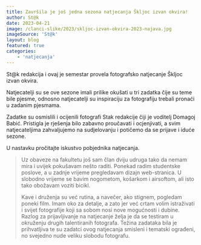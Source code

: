 ```yaml
---
title: Završila je još jedna sezona natjecanja Škljoc izvan okvira!
author: St@k
date: 2023-04-21
image: /clanci-slike/2023/skljoc-izvan-okvira-2023-najava.jpg
imageSource: 'St@k'
layout: blog
featured: true
categories:
	- 'natjecanja'
---
```


<script>
  import FeaturedPerson from '$lib/article-components/FeaturedPerson.svelte';
  // pt-14
</script>

St@k redakcija i ovaj je semestar provela fotografsko natjecanje Škljoc izvan okvira.

Natjecatelji su se ove sezone imali prilike okušati u tri zadatka čije su teme bile pjesme, odnosno natjecatelji su inspiraciju za fotografiju trebali pronaći u zadanim pjesmama.

Zadatke su osmislili i ocijenili fotografi Stak redakcije čiji je voditelj Domagoj Babić. Pristigla je rješenja bilo zabavno proučavati i ocjenjivati, a svim natjecateljima zahvaljujemo na sudjelovanju i potičemo da se prijave i iduće sezone.

U nastavku pročitajte iskustvo pobjednika natjecanja.

<FeaturedPerson name='Mateo Radman' description='IPI, 2. godina' imageUrl='/clanci-slike/2023/skljoc-2023-mateo-radman.jpg' />

> Uz obaveze na fakultetu još sam član dviju udruga tako da nemam mira i uvijek pokušavam nešto raditi. Ponekad radim studentske poslove, a u zadnje vrijeme pregledavam dizajn web-stranica. U slobodno vrijeme se bavim nogometom, košarkom i airsoftom, ali isto tako obožavam voziti bicikl.
> 
> Kave i druženja su već rutina, a navečer, ako stignem, pogledam poneki film. Imam oko za detalje, a zato jer već crtam volim istraživati i svijet fotografije koji sa sobom nosi nove mogućnosti i dubine. Razlog za prijavljivanje na natjecanje želja je da se testiram u okruženju drugih talentiranih fotografa. Težina zadataka bila je prihvatljiva te su zadatci ovog natjecanja smisleni i tematski ograđeni, no svejedno nude veliku slobodu fotografu.